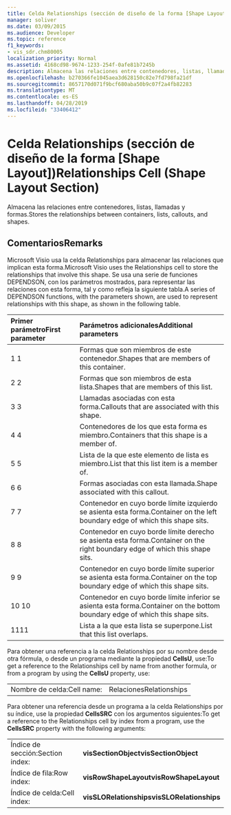 ```yaml
---
title: Celda Relationships (sección de diseño de la forma [Shape Layout])
manager: soliver
ms.date: 03/09/2015
ms.audience: Developer
ms.topic: reference
f1_keywords:
- vis_sdr.chm80005
localization_priority: Normal
ms.assetid: 4168cd98-9674-1233-254f-0afe81b7245b
description: Almacena las relaciones entre contenedores, listas, llamadas y formas.
ms.openlocfilehash: b270366fe1045aea3d628150c82e7fd798fa21df
ms.sourcegitcommit: 8657170d071f9bcf680aba50b9c07f2a4fb82283
ms.translationtype: MT
ms.contentlocale: es-ES
ms.lasthandoff: 04/28/2019
ms.locfileid: "33406412"
---
```

# <a name="relationships-cell-shape-layout-section"></a><span data-ttu-id="02a24-103">Celda Relationships (sección de diseño de la forma [Shape Layout])</span><span class="sxs-lookup"><span data-stu-id="02a24-103">Relationships Cell (Shape Layout Section)</span></span>

<span data-ttu-id="02a24-104">Almacena las relaciones entre contenedores, listas, llamadas y formas.</span><span class="sxs-lookup"><span data-stu-id="02a24-104">Stores the relationships between containers, lists, callouts, and shapes.</span></span> 
  
## <a name="remarks"></a><span data-ttu-id="02a24-105">Comentarios</span><span class="sxs-lookup"><span data-stu-id="02a24-105">Remarks</span></span>

 <span data-ttu-id="02a24-106">Microsoft Visio usa la celda Relationships para almacenar las relaciones que implican esta forma.</span><span class="sxs-lookup"><span data-stu-id="02a24-106">Microsoft Visio uses the Relationships cell to store the relationships that involve this shape.</span></span> <span data-ttu-id="02a24-107">Se usa una serie de funciones DEPENDSON, con los parámetros mostrados, para representar las relaciones con esta forma, tal y como refleja la siguiente tabla.</span><span class="sxs-lookup"><span data-stu-id="02a24-107">A series of DEPENDSON functions, with the parameters shown, are used to represent relationships with this shape, as shown in the following table.</span></span> 
  
|<span data-ttu-id="02a24-108">**Primer parámetro**</span><span class="sxs-lookup"><span data-stu-id="02a24-108">**First parameter**</span></span>|<span data-ttu-id="02a24-109">**Parámetros adicionales**</span><span class="sxs-lookup"><span data-stu-id="02a24-109">**Additional parameters**</span></span>|
|:-----|:-----|
|<span data-ttu-id="02a24-110">1 </span><span class="sxs-lookup"><span data-stu-id="02a24-110">1</span></span>  <br/> |<span data-ttu-id="02a24-111">Formas que son miembros de este contenedor.</span><span class="sxs-lookup"><span data-stu-id="02a24-111">Shapes that are members of this container.</span></span>  <br/> |
|<span data-ttu-id="02a24-112">2 </span><span class="sxs-lookup"><span data-stu-id="02a24-112">2</span></span>  <br/> |<span data-ttu-id="02a24-113">Formas que son miembros de esta lista.</span><span class="sxs-lookup"><span data-stu-id="02a24-113">Shapes that are members of this list.</span></span>  <br/> |
|<span data-ttu-id="02a24-114">3 </span><span class="sxs-lookup"><span data-stu-id="02a24-114">3</span></span>  <br/> |<span data-ttu-id="02a24-115">Llamadas asociadas con esta forma.</span><span class="sxs-lookup"><span data-stu-id="02a24-115">Callouts that are associated with this shape.</span></span>  <br/> |
|<span data-ttu-id="02a24-116">4 </span><span class="sxs-lookup"><span data-stu-id="02a24-116">4</span></span>  <br/> |<span data-ttu-id="02a24-117">Contenedores de los que esta forma es miembro.</span><span class="sxs-lookup"><span data-stu-id="02a24-117">Containers that this shape is a member of.</span></span>  <br/> |
|<span data-ttu-id="02a24-118">5 </span><span class="sxs-lookup"><span data-stu-id="02a24-118">5</span></span>  <br/> |<span data-ttu-id="02a24-119">Lista de la que este elemento de lista es miembro.</span><span class="sxs-lookup"><span data-stu-id="02a24-119">List that this list item is a member of.</span></span>  <br/> |
|<span data-ttu-id="02a24-120">6 </span><span class="sxs-lookup"><span data-stu-id="02a24-120">6</span></span>  <br/> |<span data-ttu-id="02a24-121">Formas asociadas con esta llamada.</span><span class="sxs-lookup"><span data-stu-id="02a24-121">Shape associated with this callout.</span></span>  <br/> |
|<span data-ttu-id="02a24-122">7 </span><span class="sxs-lookup"><span data-stu-id="02a24-122">7</span></span>  <br/> |<span data-ttu-id="02a24-123">Contenedor en cuyo borde límite izquierdo se asienta esta forma.</span><span class="sxs-lookup"><span data-stu-id="02a24-123">Container on the left boundary edge of which this shape sits.</span></span>  <br/> |
|<span data-ttu-id="02a24-124">8 </span><span class="sxs-lookup"><span data-stu-id="02a24-124">8</span></span>  <br/> |<span data-ttu-id="02a24-125">Contenedor en cuyo borde límite derecho se asienta esta forma.</span><span class="sxs-lookup"><span data-stu-id="02a24-125">Container on the right boundary edge of which this shape sits.</span></span>  <br/> |
|<span data-ttu-id="02a24-126">9 </span><span class="sxs-lookup"><span data-stu-id="02a24-126">9</span></span>  <br/> |<span data-ttu-id="02a24-127">Contenedor en cuyo borde límite superior se asienta esta forma.</span><span class="sxs-lookup"><span data-stu-id="02a24-127">Container on the top boundary edge of which this shape sits.</span></span>  <br/> |
|<span data-ttu-id="02a24-128">10  </span><span class="sxs-lookup"><span data-stu-id="02a24-128">10</span></span>  <br/> |<span data-ttu-id="02a24-129">Contenedor en cuyo borde límite inferior se asienta esta forma.</span><span class="sxs-lookup"><span data-stu-id="02a24-129">Container on the bottom boundary edge of which this shape sits.</span></span>  <br/> |
|<span data-ttu-id="02a24-130">11</span><span class="sxs-lookup"><span data-stu-id="02a24-130">11</span></span>  <br/> |<span data-ttu-id="02a24-131">Lista a la que esta lista se superpone.</span><span class="sxs-lookup"><span data-stu-id="02a24-131">List that this list overlaps.</span></span>  <br/> |
   
<span data-ttu-id="02a24-132">Para obtener una referencia a la celda Relationships por su nombre desde otra fórmula, o desde un programa mediante la propiedad **CellsU**, use:</span><span class="sxs-lookup"><span data-stu-id="02a24-132">To get a reference to the Relationships cell by name from another formula, or from a program by using the **CellsU** property, use:</span></span> 
  
|||
|:-----|:-----|
|<span data-ttu-id="02a24-133">Nombre de celda:</span><span class="sxs-lookup"><span data-stu-id="02a24-133">Cell name:</span></span>  <br/> |<span data-ttu-id="02a24-134">Relaciones</span><span class="sxs-lookup"><span data-stu-id="02a24-134">Relationships</span></span>  <br/> |
   
<span data-ttu-id="02a24-135">Para obtener una referencia desde un programa a la celda Relationships por su índice, use la propiedad **CellsSRC** con los argumentos siguientes:</span><span class="sxs-lookup"><span data-stu-id="02a24-135">To get a reference to the Relationships cell by index from a program, use the **CellsSRC** property with the following arguments:</span></span> 
  
|||
|:-----|:-----|
|<span data-ttu-id="02a24-136">Índice de sección:</span><span class="sxs-lookup"><span data-stu-id="02a24-136">Section index:</span></span>  <br/> |<span data-ttu-id="02a24-137">**visSectionObject**</span><span class="sxs-lookup"><span data-stu-id="02a24-137">**visSectionObject**</span></span> <br/> |
|<span data-ttu-id="02a24-138">Índice de fila:</span><span class="sxs-lookup"><span data-stu-id="02a24-138">Row index:</span></span>  <br/> |<span data-ttu-id="02a24-139">**visRowShapeLayout**</span><span class="sxs-lookup"><span data-stu-id="02a24-139">**visRowShapeLayout**</span></span> <br/> |
|<span data-ttu-id="02a24-140">Índice de celda:</span><span class="sxs-lookup"><span data-stu-id="02a24-140">Cell index:</span></span>  <br/> |<span data-ttu-id="02a24-141">**visSLORelationships**</span><span class="sxs-lookup"><span data-stu-id="02a24-141">**visSLORelationships**</span></span> <br/> |
   

